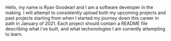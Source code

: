 Hello, my name is Ryan Goodearl and I am a software developer in the making. I will attempt to consistently upload both my upcoming projects and past projects starting from when I started my journey down this career in path in January of 2021. Each project should contain a README file describing what i've built, and what techonologies I am currently attempting to learn. 
 
